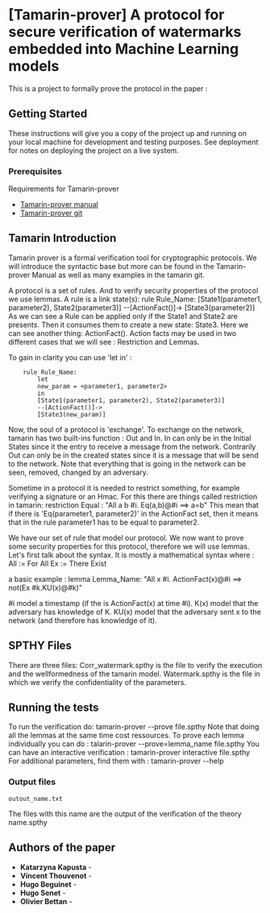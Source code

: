 
# [Tamarin-prover] A protocol for secure verification of watermarks embedded into Machine Learning models

This is a project to formally prove the protocol in the paper : 

## Getting Started

These instructions will give you a copy of the project up and running on
your local machine for development and testing purposes. See deployment
for notes on deploying the project on a live system.

### Prerequisites

Requirements for Tamarin-prover 
- [Tamarin-prover manual](https://tamarin-prover.github.io/)
- [Tamarin-prover git](https://github.com/tamarin-prover/tamarin-prover)

## Tamarin Introduction
Tamarin prover is a formal verification tool for cryptographic protocols.
We will introduce the syntactic base but more can be found in the Tamarin-prover Manual as well as many examples in the tamarin git.

A protocol is a set of rules. And to verify security properties of the protocol we use lemmas.
A rule is a link state(s):
	rule Rule_Name:
	[State1(parameter1, parameter2), State2(parameter3)]
	--[ActionFact()]->
	[State3(parameter2)]
As we can see a Rule can be applied only if the State1 and State2 are presents. Then it consumes them to create a new state: State3.
Here we can see another thing: ActionFact(). Action facts may be used in two different cases that we will see : Restriction and Lemmas.

To gain in clarity you can use 'let in' :
~~~~
	rule Rule_Name:
		let
		new_param = <parameter1, parameter2>
		in
		[State1(parameter1, parameter2), State2(parameter3)]
		--[ActionFact()]->
		[State3(new_param)]
~~~~


Now, the soul of a protocol is 'exchange'. To exchange on the network, tamarin has two built-ins function : Out and In.
In can only be in the Initial States since it the entry to receive a message from the network. 
Contrarily Out can only be in the created states since it is a message that will be send to the network. 
Note that everything that is going in the network can be seen, removed, changed by an adversary.

Sometime in a protocol it is needed to restrict something, for example verifying a signature or an Hmac. 
For this there are things called restriction in tamarin:
	restriction Equal : "All a b #i. Eq(a,b)@#i ==> a=b"
This mean that if there is 'Eq(parameter1, parameter2)' in the ActionFact set, then it means that in the rule parameter1 has to be equal to parameter2.


We have our set of rule that model our protocol. We now want to prove some security properties for this protocol, therefore we will use lemmas.
Let's first talk about the syntax. It is mostly a mathematical syntax where :
	All := For All
	Ex  := There Exist

a basic example : 
	lemma Lemma_Name:
		"All x #i. ActionFact(x)@#i ==> not(Ex #k.KU(x)@#k)"

#i model a timestamp (if the is ActionFact(x) at time #i).
K(x) model that the adversary has knowledge of K.
KU(x) model that the adversary sent x to the network (and therefore has knowledge of it).
## SPTHY Files

There are three files:
Corr_watermark.spthy is the file to verify the execution and the wellformedness of the tamarin model.
Watermark.spthy is the file in which we verify the confidentiality of the parameters.

## Running the tests

To run the verification do:
	tamarin-prover --prove file.spthy
Note that doing all the lemmas at the same time cost ressources. To prove each lemma individually you can do :
	talarin-prover --prove=lemma_name file.spthy
You can have an interactive verification :
	tamarin-prover interactive file.spthy
For additional parameters, find them with :
	tamarin-prover --help

### Output files

	outout_name.txt
The files with this name are the output of the verification of the theory name.spthy



## Authors of the paper

  - **Katarzyna Kapusta** - 
  - **Vincent Thouvenot** - 
  - **Hugo Beguinet** - 
  - **Hugo Senet** - 
  - **Olivier Bettan** - 

